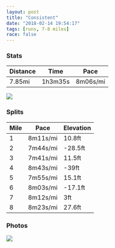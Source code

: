 ```yaml
---
layout: post
title: "Consistent"
date: "2018-02-14 19:54:17"
tags: [runs, 7-8 miles]
race: false
---
```


### Stats

| Distance | Time | Pace |
|----------|------|------|
|7.85mi|1h3m35s|8m06s/mi|

<img src='https://maps.googleapis.com/maps/api/staticmap?maptype=roadmap&path=enc:m{hwFbocbMCgAsMtAwH`M{`@v{@_AdHkIjKie@fgAyIlMyWpl@mYblA_Cx@eJf_@c^deBh@VhMyo@xBwH|@TgCaBEiEua@oK_t@oHiNpLuUdEkGdQi@jEbEpDqD|LbNfHeAhE|EjDm@nD&key=AIzaSyC1MId7bFpkLXNAaYhBSTb8jLyiSqzbDtM&size=800x800&markers=color:yellow|label:S|40.68295,-73.9149&markers=color:green|label:F|40.733650000000004,-73.98597000000001'>

### Splits

| Mile | Pace | Elevation |
|------|------|-----------|
|1|8m11s/mi|10.8ft|
|2|7m44s/mi|-28.5ft|
|3|7m41s/mi|11.5ft|
|4|8m43s/mi|-39ft|
|5|7m55s/mi|15.1ft|
|6|8m03s/mi|-17.1ft|
|7|8m12s/mi|3ft|
|8|8m23s/mi|27.6ft|

### Photos
<img src='https://dgtzuqphqg23d.cloudfront.net/Mx3if1M_1qU7wDwlFxbWHj4IY-RurK3574zrcfUlQAY-577x768.jpg'>
